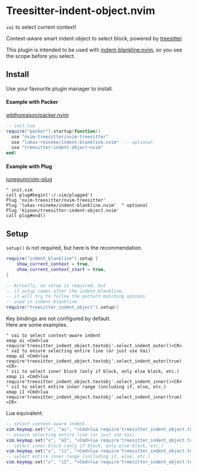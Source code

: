 # Treesitter-indent-object.nvim

`vai` to select current context!

Context-aware smart indent object to select block, powered by [treesitter](https://github.com/nvim-treesitter/nvim-treesitter).

This plugin is intended to be used with [indent-blankline.nvim](https://github.com/lukas-reineke/indent-blankline.nvim),
so you see the scope before you select.

## Install

Use your favourite plugin manager to install.

#### Example with Packer

[wbthomason/packer.nvim](https://github.com/wbthomason/packer.nvim)

```lua
-- init.lua
require("packer").startup(function()
  use "nvim-treesitter/nvim-treesitter"
  use "lukas-reineke/indent-blankline.nvim"  -- optional
  use "treesitter-indent-object-nvim"
end)
```

#### Example with Plug

[junegunn/vim-plug](https://github.com/junegunn/vim-plug)

```vim
" init.vim
call plug#begin('~/.vim/plugged')
Plug 'nvim-treesitter/nvim-treesitter'
Plug 'lukas-reineke/indent-blankline.nvim'  " optional
Plug 'kiyoon/treesitter-indent-object.nvim'
call plug#end()
```

## Setup

`setup()` is not required, but here is the recommendation.

```lua
require("indent_blankline").setup {
    show_current_context = true,
    show_current_context_start = true,
}

-- Actually, no setup is required, but
-- if setup comes after the indent_blankline,
-- it will try to follow the pattern matching options
-- used in indent_blankline
require("treesitter_indent_object").setup()
```

Key bindings are not configured by default.  
Here are some examples.

```vim
" vai to select context-aware indent
xmap ai <Cmd>lua require'treesitter_indent_object.textobj'.select_indent_outer()<CR>
" vaI to ensure selecting entire line (or just use Vai)
xmap aI <Cmd>lua require'treesitter_indent_object.textobj'.select_indent_outer(true)<CR>
" vii to select inner block (only if block, only else block, etc.)
xmap ii <Cmd>lua require'treesitter_indent_object.textobj'.select_indent_inner()<CR>
" viI to select entire inner range (including if, else, etc.)
xmap iI <Cmd>lua require'treesitter_indent_object.textobj'.select_indent_inner(true)<CR>
```

Lua equivalent:  

```lua
-- select context-aware indent
vim.keymap.set("x", "ai", "<Cmd>lua require'treesitter_indent_object.textobj'.select_indent_outer()<CR>")
-- ensure selecting entire line (or just use Vai)
vim.keymap.set("x", "aI", "<Cmd>lua require'treesitter_indent_object.textobj'.select_indent_outer(true)<CR>")
-- select inner block (only if block, only else block, etc.)
vim.keymap.set("x", "ii", "<Cmd>lua require'treesitter_indent_object.textobj'.select_indent_inner()<CR>")
-- select entire inner range (including if, else, etc.)
vim.keymap.set("x", "iI", "<Cmd>lua require'treesitter_indent_object.textobj'.select_indent_inner(true)<CR>")
```


